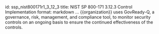 id: ssp_nist800171r1_3_12_3
title: NIST SP 800-171 3.12.3 Control Implementation
format: markdown
...
{{organization}} uses GovReady-Q, a governance, risk, management, and compliance tool, to monitor security controls on an ongoing basis to ensure the continued effectiveness of the controls.

